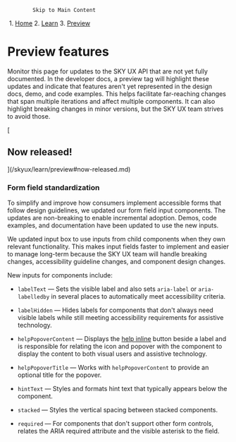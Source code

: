             Skip to Main Content

 1.  [Home](/skyux/)
2.  [Learn](/skyux/learn.md)
3.  [Preview](/skyux/learn/preview.md)

Preview features
================

Monitor this page for updates to the SKY UX API that are not yet fully documented. In the developer docs, a preview tag will highlight these updates and indicate that features aren't yet represented in the design docs, demo, and code examples. This helps facilitate far-reaching changes that span multiple iterations and affect multiple components. It can also highlight breaking changes in minor versions, but the SKY UX team strives to avoid those.

[

Now released!
-------------

](/skyux/learn/preview#now-released.md)

### Form field standardization

To simplify and improve how consumers implement accessible forms that follow design guidelines, we updated our form field input components. The updates are non-breaking to enable incremental adoption. Demos, code examples, and documentation have been updated to use the new inputs.

We updated input box to use inputs from child components when they own relevant functionality. This makes input fields faster to implement and easier to manage long-term because the SKY UX team will handle breaking changes, accessibility guideline changes, and component design changes.

New inputs for components include:

*   `labelText` — Sets the visible label and also sets `aria-label` or `aria-labelledby` in several places to automatically meet accessibility criteria.
    
*   `labelHidden` — Hides labels for components that don't always need visible labels while still meeting accessibility requirements for assistive technology.
    
*   `helpPopoverContent` — Displays the [help inline](/skyux/components/help-inline.md) button beside a label and is responsible for relating the icon and popover with the component to display the content to both visual users and assistive technology.
    
*   `helpPopoverTitle` — Works with `helpPopoverContent` to provide an optional title for the popover.
    
*   `hintText` — Styles and formats hint text that typically appears below the component.
    
*   `stacked` — Styles the vertical spacing between stacked components.
    
*   `required` — For components that don't support other form controls, relates the ARIA required attribute and the visible asterisk to the field.